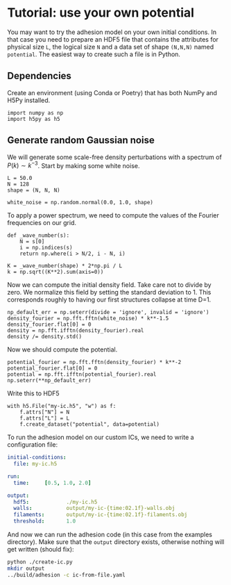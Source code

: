 # Tutorial: use your own potential
You may want to try the adhesion model on your own initial conditions. In that case you need to prepare an HDF5 file that contains the attributes for physical size `L`, the logical size `N` and a data set of shape `(N,N,N)` named `potential`. The easiest way to create such a file is in Python.

## Dependencies
Create an environment (using Conda or Poetry) that has both NumPy and H5Py installed.

``` {.python file=examples/create_ic.py #create-ic}
import numpy as np
import h5py as h5
```

## Generate random Gaussian noise
We will generate some scale-free density perturbations with a spectrum of $P(k) \sim k^{-3}$. Start by making some white noise.

``` {.python #create-ic}
L = 50.0
N = 128
shape = (N, N, N)

white_noise = np.random.normal(0.0, 1.0, shape)
```

To apply a power spectrum, we need to compute the values of the Fourier frequencies on our grid.

``` {.python #create-ic}
def _wave_number(s):
    N = s[0]
    i = np.indices(s)
    return np.where(i > N/2, i - N, i)

K = _wave_number(shape) * 2*np.pi / L
k = np.sqrt((K**2).sum(axis=0))
```

Now we can compute the initial density field. Take care not to divide by zero. We normalize this field by setting the standard deviation to 1. This corresponds roughly to having our first structures collapse at time D=1.

``` {.python #create-ic}
np_default_err = np.seterr(divide = 'ignore', invalid = 'ignore')
density_fourier = np.fft.fftn(white_noise) * k**-1.5
density_fourier.flat[0] = 0
density = np.fft.ifftn(density_fourier).real
density /= density.std()
```

Now we should compute the potential.

``` {.python #create-ic}
potential_fourier = np.fft.fftn(density_fourier) * k**-2
potential_fourier.flat[0] = 0
potential = np.fft.ifftn(potential_fourier).real
np.seterr(**np_default_err)
```

Write this to HDF5

``` {.python #create-ic}
with h5.File("my-ic.h5", "w") as f:
    f.attrs["N"] = N
    f.attrs["L"] = L
    f.create_dataset("potential", data=potential)
```

To run the adhesion model on our custom ICs, we need to write a configuration file:

``` {.yaml file=examples/ic-from-file.yaml}
initial-conditions:
  file: my-ic.h5

run:
  time:     [0.5, 1.0, 2.0]

output:
  hdf5:            ./my-ic.h5
  walls:           output/my-ic-{time:02.1f}-walls.obj
  filaments:       output/my-ic-{time:02.1f}-filaments.obj
  threshold:       1.0
```

And now we can run the adhesion code (in this case from the examples directory). Make sure that the `output` directory exists, otherwise nothing will get written (should fix):

```bash
python ./create-ic.py
mkdir output
../build/adhesion -c ic-from-file.yaml
```

